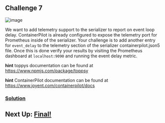 ## Challenge 7

![image](../images/challenge7.png)

We want to add telemetry support to the serializer to report on event loop delay. ContainerPilot is already configured to expose the telemetry port for Prometheus inside of the serializer. Your challenge is to add another entry for `event_delay` to the telemetry section of the serializer containerpilot.json5 file. Once this is done verify your results by visiting the Prometheus dashboard at `localhost:9090` and running the event delay metric.

__hint__ toppys documentation can be found at https://www.npmjs.com/package/toppsy

__hint__ ContainerPilot documentation can be found at https://www.joyent.com/containerpilot/docs

### [Solution](./SOLUTION.md)

## Next Up: [Final!](../final/README.md)
